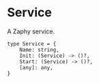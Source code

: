 # Service
A Zaphy service.

```luau
type Service = {
	Name: string,
    Init: (Service) -> ()?,
    Start: (Service) -> ()?,
	[any]: any,
}
```